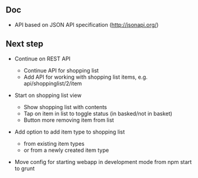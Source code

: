 Doc
---

* API based on JSON API specification (http://jsonapi.org/)


Next step
---------

* Continue on REST API
  * Continue API for shopping list
  * Add API for working with shopping list items, e.g. api/shoppinglist/2/item

* Start on shopping list view
  * Show shopping list with contents
  * Tap on item in list to toggle status (in basked/not in basket)
  * Button more removing item from list

* Add option to add item type to shopping list
  * from existing item types
  * or from a newly created item type

* Move config for starting webapp in development mode from npm start to grunt